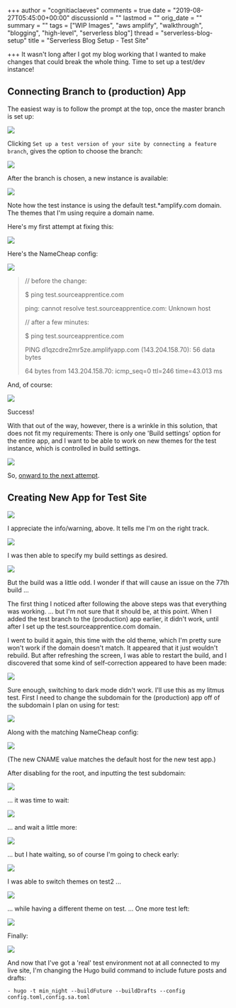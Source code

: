 +++
author = "cognitiaclaeves"
comments = true
date = "2019-08-27T05:45:00+00:00"
discussionId = ""
lastmod = ""
orig_date = ""
summary = ""
tags = ["WIP Images", "aws amplify", "walkthrough", "blogging", "high-level", "serverless blog"]
thread = "serverless-blog-setup"
title = "Serverless Blog Setup - Test Site"

+++
It wasn't long after I got my blog working that I wanted to make changes that could break the whole thing. Time to set up a test/dev instance!

## Connecting Branch to (production) App

The easiest way is to follow the prompt at the top, once the master branch is set up:

![](https://s3-us-east-2.amazonaws.com/sourceapprentice-blog-media/amplify-console-test-version-of-site.png)

Clicking `Set up a test version of your site by connecting a feature branch`, gives the option to choose the branch:

![](https://s3-us-east-2.amazonaws.com/sourceapprentice-blog-media/amplify-console-add-respository-branch.png)

After the branch is chosen, a new instance is available:

![](https://s3-us-east-2.amazonaws.com/sourceapprentice-blog-media/amplify-console-sa-instances.png)

Note how the test instance is using the default test.*amplify.com domain. The themes that I'm using require a domain name.

Here's my first attempt at fixing this:

![](https://s3-us-east-2.amazonaws.com/sourceapprentice-blog-media/amplify-console-shared-domain-mgmt.png)

Here's the NameCheap config:

![](https://s3-us-east-2.amazonaws.com/sourceapprentice-blog-media/namecheap-test-sa.png)

> // before the change:
>
> $ ping test.sourceapprentice.com
>
> ping: cannot resolve test.sourceapprentice.com: Unknown host
>
> // after a few minutes:
>
> $ ping test.sourceapprentice.com
>
> PING d1qzcdre2mr5ze.amplifyapp.com (143.204.158.70): 56 data bytes
>
> 64 bytes from 143.204.158.70: icmp_seq=0 ttl=246 time=43.013 ms

And, of course:

![](https://s3-us-east-2.amazonaws.com/sourceapprentice-blog-media/test-sa-site-loaded.png)

Success!

With that out of the way, however, there is a wrinkle in this solution, that does not fit my requirements: There is only one 'Build settings' option for the entire app, and I want to be able to work on new themes for the test instance, which is controlled in build settings.

![](https://s3-us-east-2.amazonaws.com/sourceapprentice-blog-media/amplify-console-build-settings.png)

So, [onward to the next attempt](https://docs.aws.amazon.com/amplify/latest/userguide/custom-domains.html#custom-domain-subdomains "Adding only subdomain").

## Creating New App for Test Site

![](https://s3-us-east-2.amazonaws.com/sourceapprentice-blog-media/amplify-console-connect-new-test-app.png)

I appreciate the info/warning, above. It tells me I'm on the right track.

![](https://s3-us-east-2.amazonaws.com/sourceapprentice-blog-media/amplify-console-new-test-app-build-settings.png)

I was then able to specify my build settings as desired.

![](https://s3-us-east-2.amazonaws.com/sourceapprentice-blog-media/amplify-console-build-new-test-app.png)

But the build was a little odd. I wonder if that will cause an issue on the 77th build ...

The first thing I noticed after following the above steps was that everything was working. ... but I'm not sure that it should be, at this point. When I added the test branch to the (production) app earlier, it didn't work, until after I set up the test.sourceapprentice.com domain.

I went to build it again, this time with the old theme, which I'm pretty sure won't work if the domain doesn't match. It appeared that it just wouldn't rebuild. But after refreshing the screen, I was able to restart the build, and I discovered that some kind of self-correction appeared to have been made:

![](https://s3-us-east-2.amazonaws.com/sourceapprentice-blog-media/amplify-console-build-new-test-app-self-corrected.png)

Sure enough, switching to dark mode didn't work. I'll use this as my litmus test. First I need to change the subdomain for the (production) app off of the subdomain I plan on using for test:

![](https://s3-us-east-2.amazonaws.com/sourceapprentice-blog-media/amplify-console-domain-mgmt-test2-sa.png)

Along with the matching NameCheap config:

![](https://s3-us-east-2.amazonaws.com/sourceapprentice-blog-media/namecheap-new-test-cname.png)

(The new CNAME value matches the default host for the new test app.)

After disabling for the root, and inputting the test subdomain:

![](https://s3-us-east-2.amazonaws.com/sourceapprentice-blog-media/amplify-console-test-app-real-domain-mgmt.png)

... it was time to wait:

![](https://s3-us-east-2.amazonaws.com/sourceapprentice-blog-media/amplify-console-test-app-ssl-verification.png)

... and wait a little more:

![](https://s3-us-east-2.amazonaws.com/sourceapprentice-blog-media/amplify-console-domain-mgmt-test-app-domain-activation.png)

... but I hate waiting, so of course I'm going to check early:

![](https://s3-us-east-2.amazonaws.com/sourceapprentice-blog-media/test2-sa-solarized-dark.png)

I was able to switch themes on test2 ...

![](https://s3-us-east-2.amazonaws.com/sourceapprentice-blog-media/test-sa-min-night.png)

... while having a different theme on test. ... One more test left:

![](https://s3-us-east-2.amazonaws.com/sourceapprentice-blog-media/final-test-sa-solar-dark.png)

Finally:

![](https://s3-us-east-2.amazonaws.com/sourceapprentice-blog-media/amplify-console-final-domain-mgmt-test-app.png)

And now that I've got a 'real' test environment not at all connected to my live site, I'm changing the Hugo build command to include future posts and drafts:

    - hugo -t min_night --buildFuture --buildDrafts --config config.toml,config.sa.toml